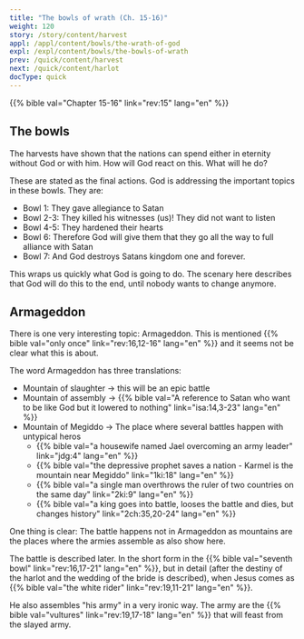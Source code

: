 ```yaml
---
title: "The bowls of wrath (Ch. 15-16)"
weight: 120
story: /story/content/harvest
appl: /appl/content/bowls/the-wrath-of-god
expl: /expl/content/bowls/the-bowls-of-wrath
prev: /quick/content/harvest
next: /quick/content/harlot
docType: quick
---
```


{{% bible val="Chapter 15-16" link="rev:15" lang="en" %}}

## The bowls

The harvests have shown that the nations can spend either in eternity without God or with him. How will God react on this. What will he do?

These are stated as the final actions. God is addressing the important topics in these bowls. They are:
- Bowl 1: They gave allegiance to Satan
- Bowl 2-3: They killed his witnesses (us)! They did not want to listen
- Bowl 4-5: They hardened their hearts
- Bowl 6: Therefore God will give them that they go all the way to full alliance with Satan
- Bowl 7: And God destroys Satans kingdom one and forever.

This wraps us quickly what God is going to do. The scenary here describes that God will do this to the end, until nobody wants to change anymore.

## Armageddon

There is one very interesting topic: Armageddon. This is mentioned {{% bible val="only once" link="rev:16,12-16" lang="en" %}} and it seems not be clear what this is about.

The word Armageddon has three translations:
- Mountain of slaughter -> this will be an epic battle
- Mountain of assembly -> {{% bible val="A reference to Satan who want to be like God but it lowered to nothing" link="isa:14,3-23" lang="en" %}}
- Mountain of Megiddo -> The place where several battles happen with untypical heros
    - {{% bible val="a housewife named Jael overcoming an army leader" link="jdg:4" lang="en" %}}
    - {{% bible val="the depressive prophet saves a nation - Karmel is the mountain near Megiddo" link="1ki:18" lang="en" %}}
    - {{% bible val="a single man overthrows the ruler of two countries on the same day" link="2ki:9" lang="en" %}}
    - {{% bible val="a king goes into battle, looses the battle and dies, but changes history" link="2ch:35,20-24" lang="en" %}}
    
One thing is clear: The battle happens not in Armageddon as mountains are the places where the armies assemble as also show here.

The battle is described later. In the short form in the {{% bible val="seventh bowl" link="rev:16,17-21" lang="en" %}}, but in detail (after the destiny of the harlot and the wedding of the bride is described), when Jesus comes as {{% bible val="the white rider" link="rev:19,11-21" lang="en" %}}. 

He also assembles "his army" in a very ironic way. The army are the {{% bible val="vultures" link="rev:19,17-18" lang="en" %}} that will feast from the slayed army. 